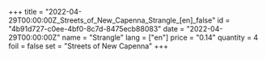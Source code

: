 +++
title = "2022-04-29T00:00:00Z_Streets_of_New_Capenna_Strangle_[en]_false"
id = "4b91d727-c0ee-4bf0-8c7d-8475ecb88083"
date = "2022-04-29T00:00:00Z"
name = "Strangle"
lang = ["en"]
price = "0.14"
quantity = 4
foil = false
set = "Streets of New Capenna"
+++
